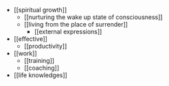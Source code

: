 - [[spiritual growth]]
    - [[nurturing the wake up state of consciousness]]
    - [[living from the place of surrender]]
        - [[external expressions]]
- [[effective]]
    - [[productivity]]
- [[work]]
    - [[training]]
    - [[coaching]]
- [[life knowledges]]
